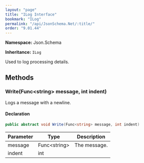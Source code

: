 ```yaml
---
layout: "page"
title: "ILog Interface"
bookmark: "ILog"
permalink: "/api/JsonSchema.Net/:title/"
order: "9.01.44"
---
```

**Namespace:** Json.Schema

**Inheritance:**
`ILog`

Used to log processing details.

## Methods

### Write(Func\<string\> message, int indent)

Logs a message with a newline.

#### Declaration

```c#
public abstract void Write(Func<string> message, int indent)
```

| Parameter | Type | Description |
|---|---|---|
| message | Func\<string\> | The message. |
| indent | int |  |


